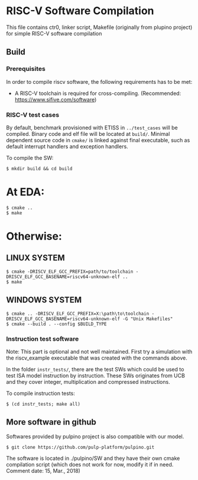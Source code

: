 # RISC-V Software Compilation

This file contains ctr0, linker script, Makefile (originally from plupino
project) for simple RISC-V software compilation

## Build
### Prerequisites
In order to compile riscv software, the following requirements has to be
met:

  - A RISC-V toolchain is required for cross-compiling. (Recommended: https://www.sifive.com/software)

### RISC-V test cases

By default, benchmark provisioned with ETISS in `../test_cases` will be
compiled. Binary code and elf file will be located at `build/`. Minimal
dependent source code in `cmake/` is linked against final executable,
such as default interrupt handlers and exception handlers.

To compile the SW:

	$ mkdir build && cd build
  # At EDA:
	$ cmake ..
	$ make
  # Otherwise:

  ## LINUX SYSTEM
	$ cmake -DRISCV_ELF_GCC_PREFIX=path/to/toolchain -DRISCV_ELF_GCC_BASENAME=riscv64-unknown-elf ..
	$ make

  ## WINDOWS SYSTEM
  	$ cmake .. -DRISCV_ELF_GCC_PREFIX=X:\path\to\toolchain -DRISCV_ELF_GCC_BASENAME=riscv64-unknown-elf -G "Unix Makefiles"
	$ cmake --build . --config $BUILD_TYPE

### Instruction test software

Note: This part is optional and not well maintained. First try a simulation with the riscv_example executable that was created with the commands above.

In the folder `instr_tests/`, there are the test SWs which could be used
to test ISA model instruction by instruction. These SWs originates from
UCB and they cover integer, multiplication and compressed instructions.

 To compile instruction tests:

	$ (cd instr_tests; make all)

## More software in github

Softwares provided by pulpino project is also compatible with our model.

	$ git clone https://github.com/pulp-platform/pulpino.git

The software is located in ./pulpino/SW and they have their own cmake
compilation script (which does not work for now, modify it if in need.
Comment date: 15, Mar., 2018)
